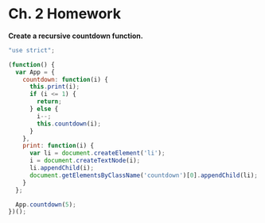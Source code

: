 # Ch. 2 Homework
__Create a recursive countdown function.__

```javascript
"use strict";

(function() {
  var App = {
    countdown: function(i) {
      this.print(i);
      if (i <= 1) {
        return;
      } else {
        i--;
        this.countdown(i);
      }
    },
    print: function(i) {
      var li = document.createElement('li');
      i = document.createTextNode(i);
      li.appendChild(i);
      document.getElementsByClassName('countdown')[0].appendChild(li);
    }
  };

  App.countdown(5);
})();
```
